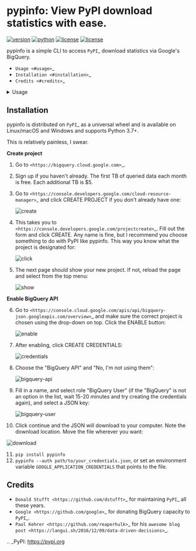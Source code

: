 pypinfo: View PyPI download statistics with ease.
=================================================

[![version](https://img.shields.io/pypi/v/pypinfo.svg?style=flat-square)](https://pypi.org/project/pypinfo)
[![python](https://img.shields.io/pypi/pyversions/pypinfo.svg?style=flat-square)](https://pypi.org/project/pypinfo)
[![license](https://img.shields.io/badge/license-MIT-blue.svg?style=flat-square)](https://en.wikipedia.org/wiki/MIT_License)
[![license](https://img.shields.io/badge/code%20style-black-000000.svg?style=flat-square)](https://github.com/psf/black)

pypinfo is a simple CLI to access `PyPI`_ download statistics via Google's BigQuery.

* `Usage <#usage>`_
* `Installation <#installation>`_
* `Credits <#credits>`_

<details>
  <summary>Usage</summary>
  
    Usage
    -----

    ```console
    $ pypinfo
        Usage: pypinfo [OPTIONS] [PROJECT] [FIELDS]... COMMAND [ARGS]...

          Valid fields are:

          project | version | file | pyversion | percent3 | percent2 | impl | impl-version |

          openssl | date | month | year | country | installer | installer-version |

          setuptools-version | system | system-release | distro | distro-version | cpu |

          libc | libc-version

        Options:
          -a, --auth TEXT         Path to Google credentials JSON file.
          --run / --test          --test simply prints the query.
          -j, --json              Print data as JSON, with keys `rows` and `query`.
          -i, --indent INTEGER    JSON indentation level.
          -t, --timeout INTEGER   Milliseconds. Default: 120000 (2 minutes)
          -l, --limit TEXT        Maximum number of query results. Default: 10
          -d, --days TEXT         Number of days in the past to include. Default: 30
          -sd, --start-date TEXT  Must be negative or YYYY-MM[-DD]. Default: -31
          -ed, --end-date TEXT    Must be negative or YYYY-MM[-DD]. Default: -1
          -m, --month TEXT        Shortcut for -sd & -ed for a single YYYY-MM month.
          -w, --where TEXT        WHERE conditional. Default: file.project = "project"
          -o, --order TEXT        Field to order by. Default: download_count
          --all                   Show downloads by all installers, not only pip.
          -pc, --percent          Print percentages.
          -md, --markdown         Output as Markdown.
          -v, --verbose           Print debug messages to stderr.
          --version               Show the version and exit.
          -h, --help              Show this message and exit.
    ```

    pypinfo accepts 0 or more options, followed by exactly 1 project, followed by
    0 or more fields. By default only the last 30 days are queried. Let's take a
    look at some examples!

    Tip: If queries are resulting in NoneType errors, increase timeout.

    Downloads for a project
    ^^^^^^^^^^^^^^^^^^^^^^^

    ```console

        $ pypinfo requests
        Served from cache: False
        Data processed: 2.83 GiB
        Data billed: 2.83 GiB
        Estimated cost: $0.02

        | download_count |
        | -------------- |
        |    116,353,535 |
    ```

    All downloads
    ^^^^^^^^^^^^^

    ```console

        $ pypinfo ""
        Served from cache: False
        Data processed: 116.15 GiB
        Data billed: 116.15 GiB
        Estimated cost: $0.57

        | download_count |
        | -------------- |
        |  8,642,447,168 |
    ```

    Downloads for a project by Python version
    ^^^^^^^^^^^^^^^^^^^^^^^^^^^^^^^^^^^^^^^^^

    ```console

        $ pypinfo django pyversion
        Served from cache: False
        Data processed: 967.33 MiB
        Data billed: 968.00 MiB
        Estimated cost: $0.01

        | python_version | download_count |
        | -------------- | -------------- |
        | 3.8            |      1,735,967 |
        | 3.6            |      1,654,871 |
        | 3.7            |      1,326,423 |
        | 2.7            |        876,621 |
        | 3.9            |        524,570 |
        | 3.5            |        258,609 |
        | 3.4            |         12,769 |
        | 3.10           |          3,050 |
        | 3.3            |            225 |
        | 2.6            |            158 |
        | Total          |      6,393,263 |
    ```

    All downloads by country code
    ^^^^^^^^^^^^^^^^^^^^^^^^^^^^^

    ```console

        $ pypinfo "" country
        Served from cache: False
        Data processed: 150.40 GiB
        Data billed: 150.40 GiB
        Estimated cost: $0.74

        | country | download_count |
        | ------- | -------------- |
        | US      |  6,614,473,568 |
        | IE      |    336,037,059 |
        | IN      |    192,914,402 |
        | DE      |    186,968,946 |
        | NL      |    182,691,755 |
        | None    |    141,753,357 |
        | BE      |    111,234,463 |
        | GB      |    109,539,219 |
        | SG      |    106,375,274 |
        | FR      |     86,036,896 |
        | Total   |  8,068,024,939 |
    ```

    Downloads for a project by system and distribution
    ^^^^^^^^^^^^^^^^^^^^^^^^^^^^^^^^^^^^^^^^^^^^^^^^^^

    ```console

        $ pypinfo cryptography system distro
        Served from cache: False
        Data processed: 2.52 GiB
        Data billed: 2.52 GiB
        Estimated cost: $0.02

        | system_name | distro_name                     | download_count |
        | ----------- | ------------------------------- | -------------- |
        | Linux       | Ubuntu                          |     19,524,538 |
        | Linux       | Debian GNU/Linux                |     11,662,104 |
        | Linux       | Alpine Linux                    |      3,105,553 |
        | Linux       | Amazon Linux AMI                |      2,427,975 |
        | Linux       | Amazon Linux                    |      2,374,869 |
        | Linux       | CentOS Linux                    |      1,955,181 |
        | Windows     | None                            |      1,522,069 |
        | Linux       | CentOS                          |        568,370 |
        | Darwin      | macOS                           |        489,859 |
        | Linux       | Red Hat Enterprise Linux Server |        296,858 |
        | Total       |                                 |     43,927,376 |
    ```

    Most popular projects in the past year
    ^^^^^^^^^^^^^^^^^^^^^^^^^^^^^^^^^^^^^^

    ```console

        $ pypinfo --days 365 "" project
        Served from cache: False
        Data processed: 1.69 TiB
        Data billed: 1.69 TiB
        Estimated cost: $8.45

        | project         | download_count |
        | --------------- | -------------- |
        | urllib3         |  1,382,528,406 |
        | six             |  1,172,798,441 |
        | botocore        |  1,053,169,690 |
        | requests        |    995,387,353 |
        | setuptools      |    992,794,567 |
        | certifi         |    948,518,394 |
        | python-dateutil |    934,709,454 |
        | idna            |    929,781,443 |
        | s3transfer      |    877,565,186 |
        | chardet         |    854,744,674 |
        | Total           | 10,141,997,608 |
    ```

    Downloads between two YYYY-MM-DD dates
    ^^^^^^^^^^^^^^^^^^^^^^^^^^^^^^^^^^^^^^

    ```console

        $ pypinfo --start-date 2018-04-01 --end-date 2018-04-30 setuptools
        Served from cache: False
        Data processed: 571.37 MiB
        Data billed: 572.00 MiB
        Estimated cost: $0.01

        | download_count |
        | -------------- |
        |      8,972,826 |
    ```

    Downloads between two YYYY-MM dates
    ^^^^^^^^^^^^^^^^^^^^^^^^^^^^^^^^^^^

    - A yyyy-mm ``--start-date`` defaults to the first day of the month
    - A yyyy-mm ``--end-date`` defaults to the last day of the month

    ```console

        $ pypinfo --start-date 2018-04 --end-date 2018-04 setuptools
        Served from cache: False
        Data processed: 571.37 MiB
        Data billed: 572.00 MiB
        Estimated cost: $0.01

        | download_count |
        | -------------- |
        |      8,972,826 |
    ```

    Downloads for a single YYYY-MM month
    ^^^^^^^^^^^^^^^^^^^^^^^^^^^^^^^^^^^^

    ```console

        $ pypinfo --month 2018-04 setuptools
        Served from cache: False
        Data processed: 571.37 MiB
        Data billed: 572.00 MiB
        Estimated cost: $0.01

        | download_count |
        | -------------- |
        |      8,972,826 |
    ```

    Percentage of Python 3 downloads of the top 100 projects in the past year
    ^^^^^^^^^^^^^^^^^^^^^^^^^^^^^^^^^^^^^^^^^^^^^^^^^^^^^^^^^^^^^^^^^^^^^^^^^

    Let's use ``--test`` to only see the query instead of sending it.

    ```console

        $ pypinfo --test --days 365 --limit 100 "" project percent3
        SELECT
          file.project as project,
          ROUND(100 * SUM(CASE WHEN REGEXP_EXTRACT(details.python, r"^([^\.]+)") = "3" THEN 1 ELSE 0 END) / COUNT(*), 1) as percent_3,
          COUNT(*) as download_count,
        FROM `bigquery-public-data.pypi.file_downloads`
        WHERE timestamp BETWEEN TIMESTAMP_ADD(CURRENT_TIMESTAMP(), INTERVAL -366 DAY) AND TIMESTAMP_ADD(CURRENT_TIMESTAMP(), INTERVAL -1 DAY)
          AND details.installer.name = "pip"
        GROUP BY
          project
        ORDER BY
          download_count DESC
        LIMIT 100
    ```

    Downloads for a given version
    ^^^^^^^^^^^^^^^^^^^^^^^^^^^^^

    pypinfo supports `PEP 440 version matching <https://peps.python.org/pep-0440/#version-matching>`_.

    We can use it to query stats on a given major version.

    ```console

        $ pypinfo -pc 'pip==21.*' pyversion version
        Served from cache: False
        Data processed: 34.45 MiB
        Data billed: 35.00 MiB
        Estimated cost: $0.01

        | python_version | version | percent | download_count |
        | -------------- | ------- | ------- | -------------- |
        | 3.6            | 21.3.1  |  78.74% |         10,430 |
        | 3.8            | 21.3.1  |   7.81% |          1,034 |
        | 3.7            | 21.2.1  |   3.59% |            476 |
        | 3.7            | 21.3.1  |   2.60% |            345 |
        | 3.7            | 21.0.1  |   2.25% |            298 |
        | 3.8            | 21.0.1  |   1.58% |            209 |
        | 3.8            | 21.2.1  |   1.42% |            188 |
        | 3.7            | 21.1.2  |   0.81% |            107 |
        | 3.9            | 21.3.1  |   0.69% |             92 |
        | 3.8            | 21.1.1  |   0.51% |             67 |
        | Total          |         |         |         13,246 |
    ```

    We can also use it to query stats on an exact version:

    ```console

        $ pypinfo -pc 'numpy==1.23rc3' pyversion version
        Served from cache: False
        Data processed: 34.01 MiB
        Data billed: 35.00 MiB
        Estimated cost: $0.01

        | python_version | version   | percent | download_count |
        | -------------- | --------- | ------- | -------------- |
        | 3.9            | 1.23.0rc3 |  63.33% |             38 |
        | 3.8            | 1.23.0rc3 |  28.33% |             17 |
        | 3.10           | 1.23.0rc3 |   8.33% |              5 |
        | Total          |           |         |             60 |
    ```

</details>


Installation
------------

pypinfo is distributed on `PyPI`_ as a universal wheel and is available on
Linux/macOS and Windows and supports Python 3.7+.

This is relatively painless, I swear.

**Create project**

1. Go to `<https://bigquery.cloud.google.com>`_.
2. Sign up if you haven't already. The first TB of queried data each month
   is free. Each additional TB is $5.

3. Go to `<https://console.developers.google.com/cloud-resource-manager>`_ and click
   CREATE PROJECT if you don't already have one:
    
   ![create](https://user-images.githubusercontent.com/1324225/47172949-6f4ea880-d315-11e8-8587-8b8117efeae9.png "CREATE PROJECT")

4. This takes you to `<https://console.developers.google.com/projectcreate>`_. Fill out
   the form and click CREATE. Any name is fine, but I recommend you choose something to
   do with PyPI like pypinfo. This way you know what the project is designated for:

   ![click](https://user-images.githubusercontent.com/1324225/47173020-986f3900-d315-11e8-90ab-4b2ecd85b88e.png) 

5. The next page should show your new project. If not, reload the page and select from the top menu:

   ![show](https://user-images.githubusercontent.com/1324225/47173170-0b78af80-d316-11e8-879e-01f34e139b80.png)
   

**Enable BigQuery API**

6. Go to `<https://console.cloud.google.com/apis/api/bigquery-json.googleapis.com/overview>`_
   and make sure the correct project is chosen using the drop-down on top. Click
   the ENABLE button:

   ![enable](https://user-images.githubusercontent.com/1324225/47173408-a6718980-d316-11e8-94c2-a17ff54fc389.png)

7. After enabling, click CREATE CREDENTIALS:

   ![credentials](https://user-images.githubusercontent.com/1324225/47173432-bc7f4a00-d316-11e8-8152-6a0e6cfab70f.png)

8. Choose the "BigQuery API" and "No, I'm not using them":

   ![bigquery-api](https://user-images.githubusercontent.com/1324225/47173510-ec2e5200-d316-11e8-8508-2bfbb8f6b02f.png)

9. Fill in a name, and select role "BigQuery User" (if the "BigQuery" is not an option
   in the list, wait 15-20 minutes and try creating the credentials again), and select a JSON key:

   ![bigquery-user](https://user-images.githubusercontent.com/1324225/47173576-18e26980-d317-11e8-8bfe-e4775d965e32.png)

10. Click continue and the JSON will download to your computer. Note the download location. Move the file wherever you want:

   ![download](https://user-images.githubusercontent.com/1324225/47173614-331c4780-d317-11e8-9ed2-fc76557a2bf6.png)

11. ``pip install pypinfo``
12. ``pypinfo --auth path/to/your_credentials.json``, or set an environment variable
    ``GOOGLE_APPLICATION_CREDENTIALS`` that points to the file.

Credits
-------

- `Donald Stufft <https://github.com/dstufft>`_ for maintaining `PyPI`_ all
  these years.
- `Google <https://github.com/google>`_ for donating BigQuery capacity to
  `PyPI`_.
- `Paul Kehrer <https://github.com/reaperhulk>`_ for his
  `awesome blog post <https://langui.sh/2016/12/09/data-driven-decisions>`_.

.. _PyPI: https://pypi.org
